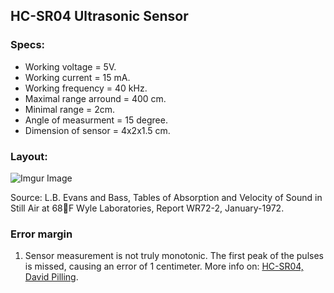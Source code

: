 ## HC-SR04 Ultrasonic Sensor

### Specs:

- Working voltage = 5V.
- Working current = 15 mA.
- Working frequency = 40 kHz.
- Maximal range arround = 400 cm.
- Minimal range = 2cm.
- Angle of measurment = 15 degree.
- Dimension of sensor = 4x2x1.5 cm.

### Layout:

![Imgur Image](https://i.imgur.com/HSZxOEh.png)

Source: L.B. Evans and Bass, Tables of Absorption and Velocity of Sound in Still Air at
68F Wyle Laboratories, Report WR72-2, January-1972.

### Error margin

1. Sensor measurement is not truly monotonic. The first peak of the pulses is missed, causing an error of 1 centimeter. More info on: [HC-SR04, David Pilling](https://www.davidpilling.com/wiki/index.php/HCSR04).
